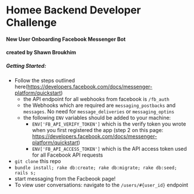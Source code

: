 # Homee Backend Developer Challenge
#### New User Onboarding Facebook Messenger Bot
#### created by Shawn Broukhim
##### Getting Started:

- Follow the steps outlined here(https://developers.facebook.com/docs/messenger-platform/quickstart)
  - the API endpoint for all webhooks from facebook is `/fb_auth`
  - the Webhooks which are required are `messaging_postbacks` and `messages`.  No need for `message_deliveries` or `messaging_optins`
  - the following `ENV` variables should be added to your machine:
      - `ENV['FB_API_VERIFY_TOKEN']` which is the verify token you wrote when you first registered the app (step 2 on this page: https://developers.facebook.com/docs/messenger-platform/quickstart)
      - `ENV['FB_API_ACCESS_TOKEN']` which is the API access token used for all Facebook API requests
- `git clone` this repo
- `bundle install; rake db:create; rake db:migrate; rake db:seed; rails s;`
- start messaging from the Facbeook page!
- To view user conversations: navigate to the `/users/#{user_id}` endpoint
